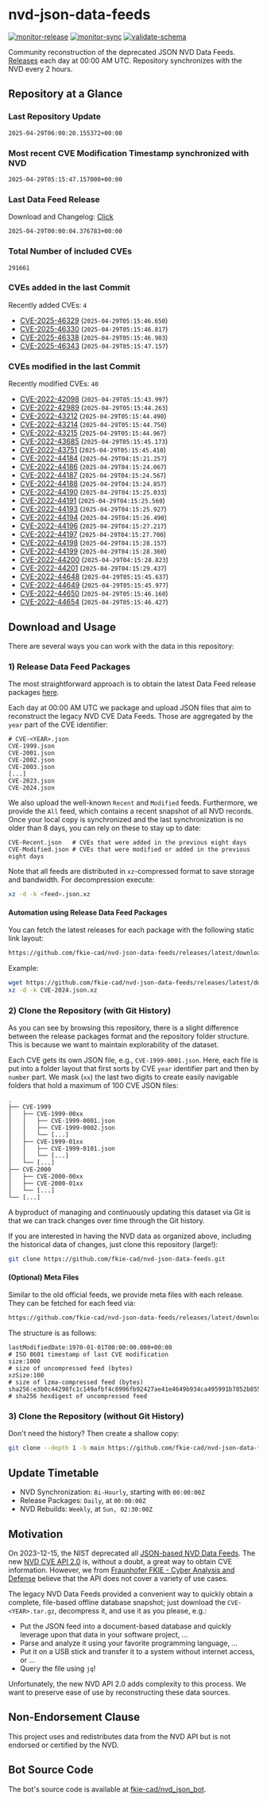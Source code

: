 # nvd-json-data-feeds

[![monitor-release](https://github.com/fkie-cad/nvd-json-data-feeds/actions/workflows/monitor_release.yml/badge.svg)](https://github.com/fkie-cad/nvd-json-data-feeds/actions/workflows/monitor_release.yml)
[![monitor-sync](https://github.com/fkie-cad/nvd-json-data-feeds/actions/workflows/monitor_sync.yml/badge.svg)](https://github.com/fkie-cad/nvd-json-data-feeds/actions/workflows/monitor_sync.yml)
[![validate-schema](https://github.com/fkie-cad/nvd-json-data-feeds/actions/workflows/validate_schema.yml/badge.svg)](https://github.com/fkie-cad/nvd-json-data-feeds/actions/workflows/validate_schema.yml)

Community reconstruction of the deprecated JSON NVD Data Feeds.
[Releases](https://github.com/fkie-cad/nvd-json-data-feeds/releases/latest) each day at 00:00 AM UTC.
Repository synchronizes with the NVD every 2 hours.

## Repository at a Glance

### Last Repository Update

```plain
2025-04-29T06:00:20.155372+00:00
```

### Most recent CVE Modification Timestamp synchronized with NVD

```plain
2025-04-29T05:15:47.157000+00:00
```

### Last Data Feed Release

Download and Changelog: [Click](https://github.com/fkie-cad/nvd-json-data-feeds/releases/latest)

```plain
2025-04-29T00:00:04.376783+00:00
```

### Total Number of included CVEs

```plain
291661
```

### CVEs added in the last Commit

Recently added CVEs: `4`

- [CVE-2025-46329](CVE-2025/CVE-2025-463xx/CVE-2025-46329.json) (`2025-04-29T05:15:46.650`)
- [CVE-2025-46330](CVE-2025/CVE-2025-463xx/CVE-2025-46330.json) (`2025-04-29T05:15:46.817`)
- [CVE-2025-46338](CVE-2025/CVE-2025-463xx/CVE-2025-46338.json) (`2025-04-29T05:15:46.983`)
- [CVE-2025-46343](CVE-2025/CVE-2025-463xx/CVE-2025-46343.json) (`2025-04-29T05:15:47.157`)


### CVEs modified in the last Commit

Recently modified CVEs: `40`

- [CVE-2022-42098](CVE-2022/CVE-2022-420xx/CVE-2022-42098.json) (`2025-04-29T05:15:43.997`)
- [CVE-2022-42989](CVE-2022/CVE-2022-429xx/CVE-2022-42989.json) (`2025-04-29T05:15:44.263`)
- [CVE-2022-43212](CVE-2022/CVE-2022-432xx/CVE-2022-43212.json) (`2025-04-29T05:15:44.490`)
- [CVE-2022-43214](CVE-2022/CVE-2022-432xx/CVE-2022-43214.json) (`2025-04-29T05:15:44.750`)
- [CVE-2022-43215](CVE-2022/CVE-2022-432xx/CVE-2022-43215.json) (`2025-04-29T05:15:44.967`)
- [CVE-2022-43685](CVE-2022/CVE-2022-436xx/CVE-2022-43685.json) (`2025-04-29T05:15:45.173`)
- [CVE-2022-43751](CVE-2022/CVE-2022-437xx/CVE-2022-43751.json) (`2025-04-29T05:15:45.410`)
- [CVE-2022-44184](CVE-2022/CVE-2022-441xx/CVE-2022-44184.json) (`2025-04-29T04:15:21.257`)
- [CVE-2022-44186](CVE-2022/CVE-2022-441xx/CVE-2022-44186.json) (`2025-04-29T04:15:24.067`)
- [CVE-2022-44187](CVE-2022/CVE-2022-441xx/CVE-2022-44187.json) (`2025-04-29T04:15:24.567`)
- [CVE-2022-44188](CVE-2022/CVE-2022-441xx/CVE-2022-44188.json) (`2025-04-29T04:15:24.857`)
- [CVE-2022-44190](CVE-2022/CVE-2022-441xx/CVE-2022-44190.json) (`2025-04-29T04:15:25.033`)
- [CVE-2022-44191](CVE-2022/CVE-2022-441xx/CVE-2022-44191.json) (`2025-04-29T04:15:25.560`)
- [CVE-2022-44193](CVE-2022/CVE-2022-441xx/CVE-2022-44193.json) (`2025-04-29T04:15:25.927`)
- [CVE-2022-44194](CVE-2022/CVE-2022-441xx/CVE-2022-44194.json) (`2025-04-29T04:15:26.490`)
- [CVE-2022-44196](CVE-2022/CVE-2022-441xx/CVE-2022-44196.json) (`2025-04-29T04:15:27.217`)
- [CVE-2022-44197](CVE-2022/CVE-2022-441xx/CVE-2022-44197.json) (`2025-04-29T04:15:27.700`)
- [CVE-2022-44198](CVE-2022/CVE-2022-441xx/CVE-2022-44198.json) (`2025-04-29T04:15:28.157`)
- [CVE-2022-44199](CVE-2022/CVE-2022-441xx/CVE-2022-44199.json) (`2025-04-29T04:15:28.360`)
- [CVE-2022-44200](CVE-2022/CVE-2022-442xx/CVE-2022-44200.json) (`2025-04-29T04:15:28.823`)
- [CVE-2022-44201](CVE-2022/CVE-2022-442xx/CVE-2022-44201.json) (`2025-04-29T04:15:29.437`)
- [CVE-2022-44648](CVE-2022/CVE-2022-446xx/CVE-2022-44648.json) (`2025-04-29T05:15:45.637`)
- [CVE-2022-44649](CVE-2022/CVE-2022-446xx/CVE-2022-44649.json) (`2025-04-29T05:15:45.977`)
- [CVE-2022-44650](CVE-2022/CVE-2022-446xx/CVE-2022-44650.json) (`2025-04-29T05:15:46.160`)
- [CVE-2022-44654](CVE-2022/CVE-2022-446xx/CVE-2022-44654.json) (`2025-04-29T05:15:46.427`)


## Download and Usage

There are several ways you can work with the data in this repository:

### 1) Release Data Feed Packages

The most straightforward approach is to obtain the latest Data Feed release packages [here](https://github.com/fkie-cad/nvd-json-data-feeds/releases/latest).

Each day at 00:00 AM UTC we package and upload JSON files that aim to reconstruct the legacy NVD CVE Data Feeds.
Those are aggregated by the `year` part of the CVE identifier:

```
# CVE-<YEAR>.json
CVE-1999.json
CVE-2001.json
CVE-2002.json
CVE-2003.json
[...]
CVE-2023.json
CVE-2024.json
```

We also upload the well-known `Recent` and `Modified` feeds.
Furthermore, we provide the `All` feed, which contains a recent snapshot of all NVD records.
Once your local copy is synchronized and the last synchronization is no older than 8 days, you can rely on these to stay up to date:

```plain
CVE-Recent.json   # CVEs that were added in the previous eight days
CVE-Modified.json # CVEs that were modified or added in the previous eight days
```

Note that all feeds are distributed in `xz`-compressed format to save storage and bandwidth.
For decompression execute:

```sh
xz -d -k <feed>.json.xz
```

#### Automation using Release Data Feed Packages

You can fetch the latest releases for each package with the following static link layout:

```sh
https://github.com/fkie-cad/nvd-json-data-feeds/releases/latest/download/CVE-<YEAR>.json.xz
```

Example:

```sh
wget https://github.com/fkie-cad/nvd-json-data-feeds/releases/latest/download/CVE-2024.json.xz
xz -d -k CVE-2024.json.xz
```

### 2) Clone the Repository (with Git History)

As you can see by browsing this repository, there is a slight difference between the release packages format and the repository folder structure.
This is because we want to maintain explorability of the dataset.

Each CVE gets its own JSON file, e.g., `CVE-1999-0001.json`.
Here, each file is put into a folder layout that first sorts by CVE `year` identifier part and then by `number` part.
We mask (`xx`) the last two digits to create easily navigable folders that hold a maximum of 100 CVE JSON files:

```plain
.
├── CVE-1999
│   ├── CVE-1999-00xx
│   │   ├── CVE-1999-0001.json
│   │   ├── CVE-1999-0002.json
│   │   └── [...]
│   ├── CVE-1999-01xx
│   │   ├── CVE-1999-0101.json
│   │   └── [...]
│   └── [...]
├── CVE-2000
│   ├── CVE-2000-00xx
│   ├── CVE-2000-01xx
│   └── [...]
└── [...]
```

A byproduct of managing and continuously updating this dataset via Git is that we can track changes over time through the Git history.

If you are interested in having the NVD data as organized above, including the historical data of changes, just clone this repository (large!):

```sh
git clone https://github.com/fkie-cad/nvd-json-data-feeds.git
```

#### (Optional) Meta Files

Similar to the old official feeds, we provide meta files with each release. They can be fetched for each feed via:

```sh
https://github.com/fkie-cad/nvd-json-data-feeds/releases/latest/download/CVE-<YEAR>.meta
```

The structure is as follows:

```plain
lastModifiedDate:1970-01-01T00:00:00.000+00:00                          # ISO 8601 timestamp of last CVE modification
size:1000                                                               # size of uncompressed feed (bytes)
xzSize:100                                                              # size of lzma-compressed feed (bytes)
sha256:e3b0c44298fc1c149afbf4c8996fb92427ae41e4649b934ca495991b7852b855 # sha256 hexdigest of uncompressed feed
```

### 3) Clone the Repository (without Git History)

Don't need the history? Then create a shallow copy:

```sh
git clone --depth 1 -b main https://github.com/fkie-cad/nvd-json-data-feeds.git
```


## Update Timetable

* NVD Synchronization: `Bi-Hourly`, starting with `00:00:00Z`
* Release Packages: `Daily`, at `00:00:00Z`
* NVD Rebuilds: `Weekly`, at `Sun, 02:30:00Z`


## Motivation

On 2023-12-15, the NIST deprecated all [JSON-based NVD Data Feeds](https://nvd.nist.gov/vuln/data-feeds#divRetirementBanner-1).
The new [NVD CVE API 2.0](https://nvd.nist.gov/developers/vulnerabilities) is, without a doubt, a great way to obtain CVE information.
However, we from [Fraunhofer FKIE - Cyber Analysis and Defense](https://www.fkie.fraunhofer.de/en/departments/cad.html) believe that the API does not cover a variety of use cases.

The legacy NVD Data Feeds provided a convenient way to quickly obtain a complete, file-based offline database snapshot; just download the `CVE-<YEAR>.tar.gz`, decompress it, and use it as you please, e.g.:

- Put the JSON feed into a document-based database and quickly leverage upon that data in your software project, ...
- Parse and analyze it using your favorite programming language, ...
- Put it on a USB stick and transfer it to a system without internet access, or ...
- Query the file using `jq`!

Unfortunately, the new NVD API 2.0 adds complexity to this process.
We want to preserve ease of use by reconstructing these data sources.

## Non-Endorsement Clause

This project uses and redistributes data from the NVD API but is not endorsed or certified by the NVD.

## Bot Source Code

The bot's source code is available at [fkie-cad/nvd\_json\_bot](https://github.com/fkie-cad/nvd_json_bot).